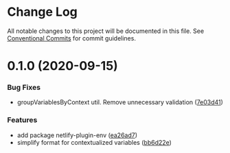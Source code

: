 # Change Log

All notable changes to this project will be documented in this file.
See [Conventional Commits](https://conventionalcommits.org) for commit guidelines.

# 0.1.0 (2020-09-15)


### Bug Fixes

* groupVariablesByContext util. Remove unnecessary validation ([7e03d41](https://github.com/jorgesuarezch/neltify-tools/commit/7e03d41bfedbf4715e0b11d6c140fc0f65913d86))


### Features

* add package netlify-plugin-env ([ea26ad7](https://github.com/jorgesuarezch/neltify-tools/commit/ea26ad78afff6b752672ab0abbcb73b54ea1bb68))
* simplify format for contextualized variables ([bb6d22e](https://github.com/jorgesuarezch/neltify-tools/commit/bb6d22e268bb6b4b1b0252dd189942845a408a70))
